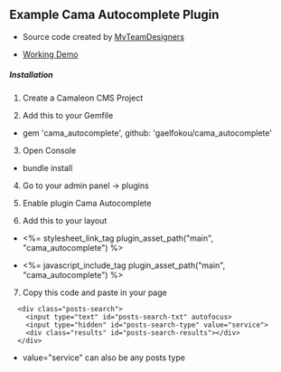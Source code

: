 ## Example Cama Autocomplete Plugin

* Source code created by [MyTeamDesigners](http://www.myteamdesigners.com)

* [Working Demo](http://www.panamebusinesscenter.com)

##### Installation

1. Create a Camaleon CMS Project

2. Add this to your Gemfile

* gem 'cama_autocomplete', github:  'gaelfokou/cama_autocomplete'

3. Open Console

* bundle install

4. Go to your admin panel -> plugins

5. Enable plugin Cama Autocomplete

6. Add this to your layout

* <%= stylesheet_link_tag plugin_asset_path("main", "cama_autocomplete") %>

* <%= javascript_include_tag plugin_asset_path("main", "cama_autocomplete") %>

7. Copy this code and paste in your page

```
  <div class="posts-search">
    <input type="text" id="posts-search-txt" autofocus>
    <input type="hidden" id="posts-search-type" value="service">
    <div class="results" id="posts-search-results"></div>
  </div>
```

* value="service" can also be any posts type
